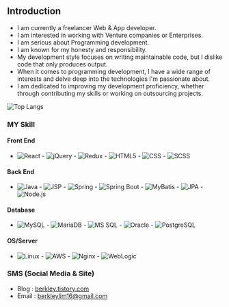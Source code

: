 ## Introduction

- I am currently a freelancer Web & App developer.
- I am interested in working with Venture companies or Enterprises.
- I am serious about Programming development.
- I am known for my honesty and responsibility.
- My development style focuses on writing maintainable code, but I dislike code that only produces output.
- When it comes to programming development, I have a wide range of interests and delve deep into the technologies I'm passionate about.
- I am dedicated to improving my development proficiency, whether through contributing my skills or working on outsourcing projects.

![Top Langs](https://github-readme-stats.vercel.app/api/top-langs/?username=BerkleyLim&layout=compact&hide=HTML,R,PUG,GROOVY)

### MY Skill

#### Front End
- ![React](https://img.shields.io/badge/react-violet?style=flat&logo=react&logoColor=white) - ![jQuery](https://img.shields.io/badge/jquery-orange?style=flat&logo=jquery&logoColor=white) - ![Redux](https://img.shields.io/badge/redux-violet?style=flat&logo=redux&logoColor=white) - ![HTML5](https://img.shields.io/badge/html5-white?style=flat&logo=html5&logoColor=black) - ![CSS](https://img.shields.io/badge/css-blue?style=flat&logo=css&logoColor=white) - ![SCSS](https://img.shields.io/badge/scss-blue?style=flat&logo=scss&logoColor=white)

#### Back End
- ![Java](https://img.shields.io/badge/java-red?style=flat&logo=java&logoColor=white) - ![JSP](https://img.shields.io/badge/jsp-yellow?style=flat&logo=jsp&logoColor=white) - ![Spring](https://img.shields.io/badge/spring-green?style=flat&logo=spring&logoColor=white) - ![Spring Boot](https://img.shields.io/badge/springboot-green?style=flat&logo=springboot&logoColor=white) - ![MyBatis](https://img.shields.io/badge/mybatis-gray?style=flat&logo=mybatis&logoColor=white) - ![JPA](https://img.shields.io/badge/jpa-pink?style=flat&logo=jpa&logoColor=white) - ![Node.js](https://img.shields.io/badge/nodejs-yellow?style=flat&logo=nodejs&logoColor=white)

#### Database
- ![MySQL](https://img.shields.io/badge/mysql-blue?style=flat&logo=mysql&logoColor=white) - ![MariaDB](https://img.shields.io/badge/mariadb-blee?style=flat&logo=mariadb&logoColor=white) - ![MS SQL](https://img.shields.io/badge/mssql-blue?style=flat&logo=mssql&logoColor=white) - ![Oracle](https://img.shields.io/badge/oracle-red?style=flat&logo=oracle&logoColor=white) - ![PostgreSQL](https://img.shields.io/badge/postgresql-blue?style=flat&logo=postgresql&logoColor=white)

#### OS/Server
- ![Linux](https://img.shields.io/badge/linux-gray?style=flat&logo=linux&logoColor=white) - ![AWS](https://img.shields.io/badge/aws-red?style=flat&logo=aws&logoColor=white) - ![Nginx](https://img.shields.io/badge/nginx-green?style=flat&logo=nginx&logoColor=white) - ![WebLogic](https://img.shields.io/badge/weblogic-red?style=flat&logo=weblogic&logoColor=white)

### SMS (Social Media & Site)

- Blog : [berkley.tistory.com](https://berkley.tistory.com/)
- Email : berkleylim16@gmail.com
